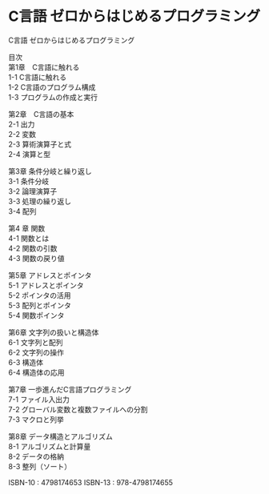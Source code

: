 # C言語 ゼロからはじめるプログラミング
C言語 ゼロからはじめるプログラミング

目次  
第1章　C言語に触れる  
1-1 C言語に触れる  
1-2 C言語のプログラム構成  
1-3 プログラムの作成と実行  

第2章　C言語の基本  
2-1 出力  
2-2 変数  
2-3 算術演算子と式  
2-4 演算と型  

第3章 条件分岐と繰り返し  
3-1 条件分岐  
3-2 論理演算子  
3-3 処理の繰り返し  
3-4 配列  

第4 章 関数  
4-1 関数とは  
4-2 関数の引数  
4-3 関数の戻り値  

第5章 アドレスとポインタ  
5-1 アドレスとポインタ  
5-2 ポインタの活用  
5-3 配列とポインタ  
5-4 関数ポインタ  

第6章 文字列の扱いと構造体  
6-1 文字列と配列  
6-2 文字列の操作  
6-3 構造体  
6-4 構造体の応用  

第7章 一歩進んだC言語プログラミング  
7-1 ファイル入出力  
7-2 グローバル変数と複数ファイルへの分割  
7-3 マクロと列挙  

第8章 データ構造とアルゴリズム  
8-1 アルゴリズムと計算量  
8-2 データの格納  
8-3 整列（ソート）  


ISBN-10 : 4798174653
ISBN-13 : 978-4798174655




